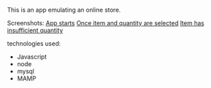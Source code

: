 This is an app emulating an online store.  

Screenshots:
[App starts](/bamazon/assets/images/first.png)
[Once item and quantity are selected](/bamazon/assets/images/second.png)
[Item has insufficient quantity](/bamazon/assets/images/third.png)


technologies used:
 * Javascript
 * node
 * mysql
 * MAMP
